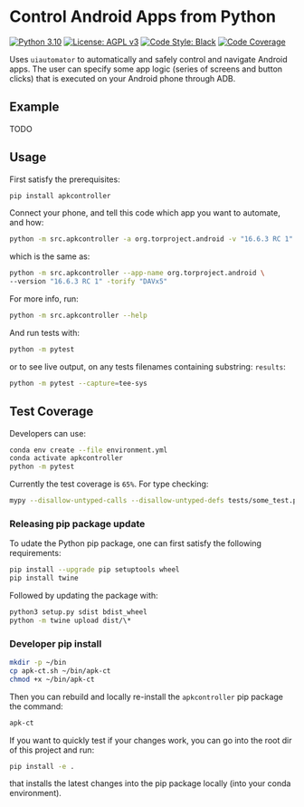 # Control Android Apps from Python

[![Python 3.10](https://img.shields.io/badge/python-3.10-blue.svg)](https://www.python.org/downloads/release/python-3106/)
[![License: AGPL v3](https://img.shields.io/badge/License-AGPL_v3-blue.svg)](https://www.gnu.org/licenses/agpl-3.0)
[![Code Style: Black](https://img.shields.io/badge/code%20style-black-000000.svg)](https://github.com/ambv/black)
[![Code Coverage](https://codecov.io/gh/a-t-0/snn/branch/main/graph/badge.svg)](https://codecov.io/gh/a-t-0/snnalgorithms)

Uses `uiautomator` to automatically and safely control and navigate Android
apps.
The user can specify some app logic (series of screens and button clicks) that
is executed on your Android phone through ADB.

## Example

TODO

## Usage

First satisfy the prerequisites:

```bash
pip install apkcontroller
```

Connect your phone, and tell this code which app you want to automate, and how:

```bash
python -m src.apkcontroller -a org.torproject.android -v "16.6.3 RC 1" -t "DAVx5"
```

which is the same as:

```bash
python -m src.apkcontroller --app-name org.torproject.android \
--version "16.6.3 RC 1" -torify "DAVx5"
```

For more info, run:

```bash
python -m src.apkcontroller --help
```

And run tests with:

```bash
python -m pytest
```

or to see live output, on any tests filenames containing substring: `results`:

```bash
python -m pytest --capture=tee-sys

```

## Test Coverage

Developers can use:

```bash
conda env create --file environment.yml
conda activate apkcontroller
python -m pytest
```

Currently the test coverage is `65%`. For type checking:

```bash
mypy --disallow-untyped-calls --disallow-untyped-defs tests/some_test.py
```

### Releasing pip package update

To udate the Python pip package, one can first satisfy the following requirements:

```bash
pip install --upgrade pip setuptools wheel
pip install twine
```

Followed by updating the package with:

```bash
python3 setup.py sdist bdist_wheel
python -m twine upload dist/\*
```

### Developer pip install

```bash
mkdir -p ~/bin
cp apk-ct.sh ~/bin/apk-ct
chmod +x ~/bin/apk-ct
```

Then you can rebuild and locally re-install the `apkcontroller` pip package the command:

```bash
apk-ct
```

If you want to quickly test if your changes work, you can go into the root dir
of this project and run:

```bash
pip install -e .
```

that installs the latest changes into the pip package locally (into your conda
environment).

<!-- Un-wrapped URL's (Badges and Hyperlinks) -->
